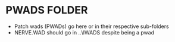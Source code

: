 # PWADS FOLDER
- Patch wads (PWADs) go here or in their respective sub-folders
- NERVE.WAD should go in ..\IWADS despite being a pwad